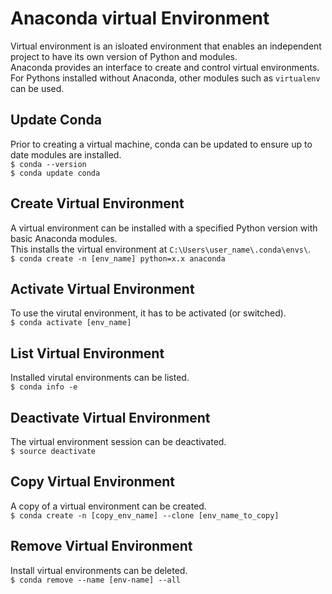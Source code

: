 # Anaconda virtual Environment
Virtual environment is an isloated environment that enables an independent project to have its own version of Python and modules. <br>
Anaconda provides an interface to create and control virtual environments. For Pythons installed without Anaconda, other modules such as `virtualenv` can be used.

## Update Conda
Prior to creating a virtual machine, conda can be updated to ensure up to date modules are installed. <br>
`$ conda --version` <br>
`$ conda update conda`

## Create Virtual Environment
A virtual environment can be installed with a specified Python version with basic Anaconda modules. <br>
This installs the virtual environment at `C:\Users\user_name\.conda\envs\`. <br>
`$ conda create -n [env_name] python=x.x anaconda`

## Activate Virtual Environment
To use the virutal environment, it has to be activated (or switched). <br>
`$ conda activate [env_name]`

## List Virtual Environment
Installed virutal environments can be listed. <br>
`$ conda info -e`

## Deactivate Virtual Environment
The virtual environment session can be deactivated. <br>
`$ source deactivate`

## Copy Virtual Environment
A copy of a virtual environment can be created. <br>
`$ conda create -n [copy_env_name] --clone [env_name_to_copy]`

## Remove Virtual Environment
Install virtual environments can be deleted. <br>
`$ conda remove --name [env-name] --all`

